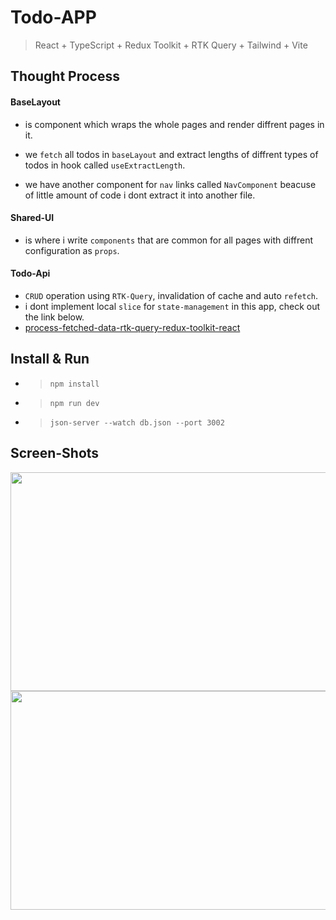 # Todo-APP

> React + TypeScript + Redux Toolkit + RTK Query + Tailwind + Vite

## Thought Process

#### BaseLayout

- is component which wraps the whole pages and render diffrent pages in it.
- we `fetch` all todos in `baseLayout` and extract lengths of diffrent types of todos in hook called `useExtractLength`.

- we have another component for `nav` links called `NavComponent` beacuse of little amount of code i dont extract it into another file.

#### Shared-UI

- is where i write `components` that are common for all pages with diffrent configuration as `props`.

#### Todo-Api

- `CRUD` operation using `RTK-Query`, invalidation of cache and auto `refetch`.
- i dont implement local `slice` for `state-management` in this app, check out the link below.
- [process-fetched-data-rtk-query-redux-toolkit-react](https://stackoverflow.com/questions/68753347/process-fetched-data-rtk-query-redux-toolkit-react)

## Install & Run

- > `npm install`
- > `npm run dev`
- > `json-server --watch db.json --port 3002`

## Screen-Shots

<img src="https://github.com/nmolaei7878/Todo-App/assets/130120172/28b6c655-d6d3-443b-91f8-d3e6e6081eeb"  width="650" height="350">

<img src="https://github.com/nmolaei7878/Todo-App/assets/130120172/fc4c3770-a59b-438a-a2b3-1c6196ee38d6"  width="650" height="350">

